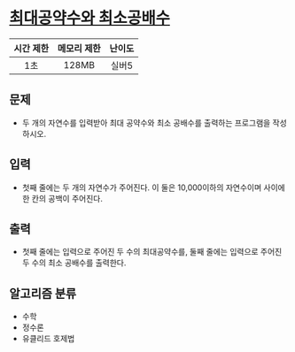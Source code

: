# [최대공약수와 최소공배수](https://www.acmicpc.net/problem/2609)

|시간 제한|메모리 제한|난이도|
|:-------:|:---------:|:---:|
|1초|128MB|실버5|

## 문제
- 두 개의 자연수를 입력받아 최대 공약수와 최소 공배수를 출력하는 프로그램을 작성하시오.

## 입력
- 첫째 줄에는 두 개의 자연수가 주어진다. 이 둘은 10,000이하의 자연수이며 사이에 한 칸의 공백이 주어진다.

## 출력
- 첫째 줄에는 입력으로 주어진 두 수의 최대공약수를, 둘째 줄에는 입력으로 주어진 두 수의 최소 공배수를 출력한다.

## 알고리즘 분류
- 수학
- 정수론
- 유클리드 호제법